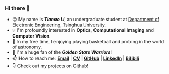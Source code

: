 ### Hi there 👋

<!--
**Lukeli0425/Lukeli0425** is a ✨ _special_ ✨ repository because its `README.md` (this file) appears on your GitHub profile.

Here are some ideas to get you started:

- 🔭 I’m currently working on ...
- 🌱 I’m currently learning ...
- 👯 I’m looking to collaborate on ...
- 🤔 I’m looking for help with ...
- 💬 Ask me about ...
- 📫 How to reach me: ...
- 😄 Pronouns: ...
- ⚡ Fun fact: ...
-->

- 😊 My name is ***Tianao Li***, an undergraduate student at [Department of Electronic Engineering, Tsinghua University](https://www.ee.tsinghua.edu.cn/en/). 
- 💡 I'm profoundly interested in **Optics**, **Computational Imaging** and **Computer Vision**.
- 🔭 In my free time, I enjoying playing basketball and probing in the world of astronomy.
- 🏀 I'm a huge fan of the ***Golden State Warriors***!
- 📫 How to reach me: [**Email**](mailto:lta19@mails.tsinghua.edu.cn) | [**CV**](./) | [**GitHub**](https://github.com/Lukeli0425/) | [**LinkedIn**](https://www.linkedin.com/in/tianao-li-596997227/) | [**Bilibili**](https://space.bilibili.com/94808364)
- 👇 Check out my projects on Github!
